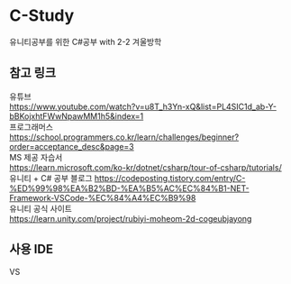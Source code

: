 # C-Study
유니티공부를 위한 C#공부 with 2-2 겨울방학

## 참고 링크
유튜브  
https://www.youtube.com/watch?v=u8T_h3Yn-xQ&list=PL4SIC1d_ab-Y-bBKojxhtFWwNpawMM1h5&index=1  
프로그래머스  
https://school.programmers.co.kr/learn/challenges/beginner?order=acceptance_desc&page=3  
MS 제공 자습서  
https://learn.microsoft.com/ko-kr/dotnet/csharp/tour-of-csharp/tutorials/  
유니티 + C# 공부 블로그
https://codeposting.tistory.com/entry/C-%ED%99%98%EA%B2%BD-%EA%B5%AC%EC%84%B1-NET-Framework-VSCode-%EC%84%A4%EC%B9%98  
유니티 공식 사이트  
https://learn.unity.com/project/rubiyi-moheom-2d-cogeubjayong
## 사용 IDE
VS
